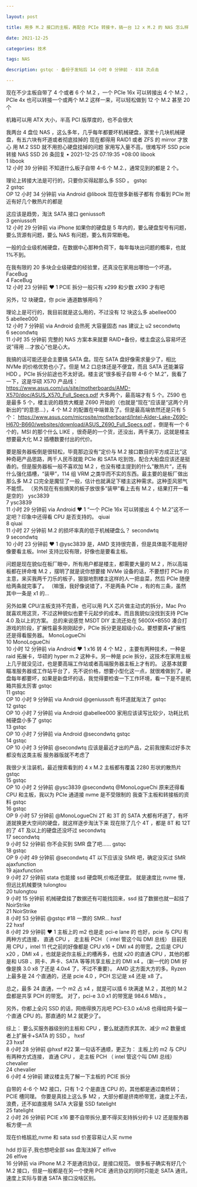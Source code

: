 ```yaml
---

layout: post

title: 用多 M.2 接口的主板，再配合 PCIe 转接卡，搞一台 12 x M.2 的 NAS 怎么样

date: 2021-12-25

categories: 技术

tags: NAS

description: gstqc · 备份于发帖后 14 小时 0 分钟前 · 818 次点击

---
```



现在不少主板自带了 4 个或者 6 个 M.2 ，一个 PCIe 16x 可以转接出 4 个 M.2 ，PCIe 4x 也可以转接一个或两个 M.2
这样一来，可以轻松做到 12 个 M.2 甚至 20 个

机箱可以用 ATX 大小，半高 PCI 版厚度的，也不会很大

我两台 4 盘位 NAS ，这么多年，几乎每年都要坏机械硬盘，家里十几块机械硬盘，有五六块有坏道或者彻底挂掉的
现在都得用 RAID1 或者 ZFS 的 mirror 才放心
用 M.2 SSD 就不用担心硬盘挂掉的问题
家用写入量不高，很难写坏 SSD
pcie 转接 NAS SSD
26 条回复  •  2021-12-25 07:19:35 +08:00
libook 		
    1
libook  
   12 小时 39 分钟前
不知道什么板子自带 4-6 个 M.2.，通常见到的都是 2 个。

理论上转接大法是可行的，只要你买得起那么多 SSD 。
gstqc 		
    2
gstqc  
OP
   12 小时 34 分钟前 via Android
@libook 现在很多新板子都有
你看到 PCIe 附近有好几个散热片的都是

这应该是趋势，淘汰 SATA 接口
geniussoft 		
    3
geniussoft  
   12 小时 29 分钟前 via iPhone
如果你的硬盘是 5 年内的，要么硬盘型号有问题，要么货源有问题，要么 NAS 有问题，要么有异常断电。

一般的企业级机械硬盘，在数据中心那种负荷下，每年每块出问题的概率，也就 1%不到。

在我有限的 20 多块企业级硬盘的经验里，还真没在家用出哪怕一个坏道。
FaceBug 		
    4
FaceBug  
   12 小时 23 分钟前   ❤️ 1
PCIE 拆分一般只有 x299 和少数 zX90 才有吧

另外，12 块硬盘，你 pcie 通道数够用吗？

理论上是可行的，我目前就是这么用的，不过没有 12 块这么多
abellee000 		
    5
abellee000  
   12 小时 7 分钟前 via Android
会热死
大容量固态 nas 建议上 u2
secondwtq 		
    6
secondwtq  
   11 小时 35 分钟前
完整的 NAS 方案本来就要 RAID+备份，楼主盘这么容易坏还说”得用 …才放心”也是心大。

我搞的话可能还是会主要搞 SATA 盘。现在 SATA 盘好像需求量少了，相比 NVMe 的价格优势也小了。但是 M.2 口总体还是不便宜，而且 SATA 还能兼容 HDD 。PCIe 拆分前途也不太好说。楼主说”很多板子自带 4-6 个 M.2”，我看了一下，这是华硕 X570 产品线： https://www.asus.com/us/site/motherboards/AMD-X570/doc/ASUS_X570_Full_Specs.pdf 大多两个，最高端才有 5 个。Z590 也是最多 5 个，楼主说的趋势大概是 Z690 开始的（也就是“现在“应该是“这两个月新出的“的意思…），4 个 M.2 的配置在中端普及了。但是最高端依然还是只有 5 个： https://www.asus.com/microsite/motherboard/Intel-Alder-Lake-Z690-H670-B660/websites/download/ASUS_Z690_Full_Specs.pdf 。倒是有一个 6 个的，MSI 的那个什么 LIKE ，很奇葩的一个货，还没出，两千美刀，这就是楼主想要最大化 M.2 插槽数要付出的代价。

要是服务器板倒是很轻松，毕竟那边没有“定价与 M.2 接口数目的平方成正比”这种奇葩产品思路，两千人民币就能 PCIe 和 SATA 吃到饱，配合大船盘应该还是挺香的。但是服务器板一般不喜欢加 M.2 ，也没有楼主提到的什么”散热片“，还有什么强化插槽，“装甲”，114 组 VRM 之类华而不实的东西。最主要的是板厂做出那么多 M.2 口完全是魔怔了一般，估计也就满足下楼主这种需求。这种歪风邪气不能惯。
（另外现在有些搞笑的板子放很多”装甲”看上去有 M.2 ，结果打开一看是空的）
ysc3839 		
    7
ysc3839  
   11 小时 29 分钟前 via Android   ❤️ 1
“一个 PCIe 16x 可以转接出 4 个 M.2”这不一定吧？印象中还得看 CPU 是否支持的。
qiuai 		
    8
qiuai  
   11 小时 27 分钟前
M.2 的损坏率真的低于机械硬盘么？
secondwtq 		
    9
secondwtq  
   10 小时 23 分钟前   ❤️ 1
@ysc3839 是，AMD 支持很完善，但是具体能不能用好像要看主板。Intel 支持比较有限，好像也是要看主板。

问题是现在貌似在板厂眼中，所有用户都是楼主，都需要大量的 M.2 ，所以高端板都在拼命堆 M.2 ，摆明了就是说你想要接 NVMe 设备的话，不要想打 PCIe 的主意，来买我两千刀乐的板子，狠狠地割楼主这样的人一把韭菜，然后 PCIe 随便给两条就完事了。
（嘛饿，我好像说错了，不是两条 PCIe ，有的有三条，虽然其中一条是 x1 的…

另外如果 CPU/主板支持不完善，也可以用 PLX 芯片做主动式的拆分，Mac Pro 就喜欢用这货，不过这种貌似也要千元起步的成本。而且我貌似没找到支持 PCIe 4.0 及以上的方案。
总的来说感觉 MSDT DIY 主流还处在 5600X+B550 凑合打游戏的阶段，扩展性最多刚刚起步，PCIe 拆分更是超级小众。要想要真•扩展性还是得看服务器。
MonoLogueChi 		
    10
MonoLogueChi  
   10 小时 12 分钟前 via Android   ❤️ 1
x16 转 4 个 M2 ，主要有两种技术，一种是 raid 拓展卡，华硕的 hyper m.2 这种卡。另一种是 pcie 拆分，这技术在家用主板上几乎就没见过，也是要高端工作站或者高端服务器主板上才有的。
这基本就要瞄准服务器或工作站平台了，先不说价格，想要小型化这一点，就很难做到了。硬盘每年都要坏，如果是新盘坏的话，我觉得要检查一下工作环境，看一下是不是机箱共振太厉害
gstqc 		
    11
gstqc  
OP
   10 小时 9 分钟前 via Android
@geniussoft 有坏道就淘汰了
gstqc 		
    12
gstqc  
OP
   10 小时 7 分钟前 via Android
@abellee000 家用应该读写比较少，功耗比机械硬盘小多了
gstqc 		
    13
gstqc  
OP
   10 小时 7 分钟前 via Android
@secondwtq
gstqc 		
    14
gstqc  
OP
   10 小时 3 分钟前
@secondwtq 应该是最近才出的产品，之前我搜索过好多次都没有这类主板
服务器版就不考虑了

我很少关注装机，最近搜索看到的 4 x M.2 主板都有覆盖 2280 形状的散热片
gstqc 		
    15
gstqc  
OP
   10 小时 2 分钟前
@ysc3839
@secondwtq
@MonoLogueChi 原来还得看 CPU 和主板，我以为 PCIe 通道接 nvme 是不受限制的
我查下主板和转接板的资料
gstqc 		
    16
gstqc  
OP
   9 小时 57 分钟前
@MonoLogueChi 2T 和 3T 的 SATA 大都有坏道了，有坏道就换更大空间的硬盘，就这样逐步淘汰下来
现在除了几个 4T ，都是 8T 和 12T 的了
4T 及以上的硬盘还没坏过
secondwtq 		
    17
secondwtq  
   9 小时 52 分钟前
你不会买到 SMR 盘了吧……
gstqc 		
    18
gstqc  
OP
   9 小时 49 分钟前
@secondwtq 4T 以下应该没 SMR 吧，确定没买过 SMR
ajaxfunction 		
    19
ajaxfunction  
   9 小时 27 分钟前
stata 也能接 ssd 硬盘啊,价格还便宜。
就是速度比 nvme 慢，但远比机械要快
tulongtou 		
    20
tulongtou  
   9 小时 15 分钟前
机械硬盘挂了数据还有可能找回来，ssd 挂了数据也就一起挂了
NoirStrike 		
    21
NoirStrike  
   8 小时 53 分钟前
@gstqc #18 一票的 SMR...
hxsf 		
    22
hxsf  
   8 小时 29 分钟前   ❤️ 1
主板上的 m2 也是走 pci-e lane 的 也好，pcie 与 CPU 有两种方式连接， 直通 CPU ， 走主板 PCH （ intel 管这个叫 DMI 总线）
目前民用 CPU ，intel 11 代之前的好像都是 CPU x16 + DMI x4 的带宽，之后是 CPU x20 ，DMI x4 ，也就是说你主板上的槽再多，也就 x20 的直通 CPU ，其他的都是和 USB 、网卡、声卡、SATA 等等共享主板上的 DMI x4 。（新一代的 DMI 好像是换 3.0 x8 了还是 4.0x4 了，不过不重要）。
AMD 这方面大方的多。Ryzen 上最多是 24 个直通的，还是 pcie 4.0 ，PCH 忘记是 x4 还是 x8 了。

总之，最多 24 直通，一个 m2 占 x4 ，就是可以插 6 块满速 M.2 ，其他的 M.2 盘都是共享 PCH 的带宽。 对了，pci-e 3.0 x1 的带宽是 984.6 MB/s 。

另外，你都上全闪 SSD 的话，网络得换万兆吧 PCI-E3.0 x4/x8 也得给网卡留一个直通 CPU 的。那直通的 M.2 就更少了。

综上： 要么买服务器级别的主板和 CPU ，要么就退而求其次、减少 m2 数量或者上扩展卡+SATA 的 SSD 。
hxsf 		
    23
hxsf  
   8 小时 28 分钟前
@hxsf #22 第一句话不通顺，更正为：
主板上的 m2 与 CPU 有两种方式连接， 直通 CPU ， 走主板 PCH （ intel 管这个叫 DMI 总线）
chevalier 		
    24
chevalier  
   6 小时 4 分钟前
建议楼主先了解一下主板的 PCIE 拆分

自带的 4-6 个 M2 接口，只有 1-2 个是直连 CPU 的，其他都是通过南桥转； PCIE 槽同理。
你要是真挂上这么多 M2 ，大部分都是挤南桥带宽，速度上不去，浪费，还不如直接用 SATA 大容量 SSD
fatelight 		
    25
fatelight  
   2 小时 26 分钟前
PCIE x16 要不自带拆分,要不得买支持拆分的卡
U2 还是服务器板方便一点

现在价格尴尬,nvme 和 sata ssd 价差容易让人买 nvme

hdd 炒豆子,我也想吧全部 sas 盘淘汰掉了
elfive 		
    26
elfive  
   16 分钟前 via iPhone
M.2 不是通讯协议，是接口规范。
很多板子确实有好几个 M.2 接口，但是一般都是在另一个使用 PCIE 通讯协议的同时只能走 SATA 通讯，速度上实际与普通 SATA 接口没啥区别。
